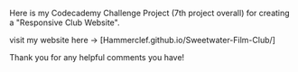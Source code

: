 Here is my Codecademy Challenge Project (7th project overall) for creating a "Responsive Club Website".

visit my website here -> [Hammerclef.github.io/Sweetwater-Film-Club/]

Thank you for any helpful comments you have!

